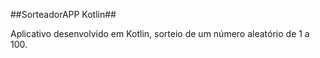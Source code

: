 ##SorteadorAPP Kotlin##

Aplicativo desenvolvido em Kotlin, sorteio de um número aleatório de 1 a 100.
